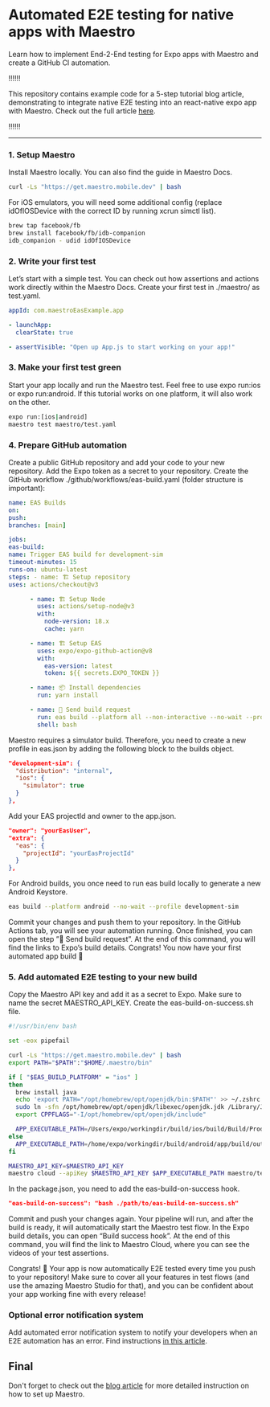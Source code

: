 # Automated E2E testing for native apps with Maestro

Learn how to implement End-2-End testing for Expo apps with Maestro and create a GitHub CI automation.

‼️‼️‼️

This repository contains example code for a 5-step tutorial blog article, demonstrating to integrate native E2E testing into an react-native expo app with Maestro. Check out the full article [here](https://medium.com/lingvano/native-e2e-testing-with-maestro-and-expo-14e9e9b0f0fe).

‼️‼️‼️

---

### 1. Setup Maestro

Install Maestro locally. You can also find the guide in Maestro Docs.

```sh
curl -Ls "https://get.maestro.mobile.dev" | bash
```

For iOS emulators, you will need some additional config (replace idOfIOSDevice with the correct ID by running xcrun simctl list).

```sh
brew tap facebook/fb
brew install facebook/fb/idb-companion
idb_companion - udid idOfIOSDevice
```

### 2. Write your first test

Let’s start with a simple test. You can check out how assertions and actions work directly within the Maestro Docs. Create your first test in ./maestro/ as test.yaml.

```yaml
appId: com.maestroEasExample.app

- launchApp:
  clearState: true

- assertVisible: "Open up App.js to start working on your app!"
```

### 3. Make your first test green

Start your app locally and run the Maestro test. Feel free to use expo run:ios or expo run:android. If this tutorial works on one platform, it will also work on the other.

```sh
expo run:[ios|android]
maestro test maestro/test.yaml
```

### 4. Prepare GitHub automation

Create a public GitHub repository and add your code to your new repository. Add the Expo token as a secret to your repository. Create the GitHub workflow ./github/workflows/eas-build.yaml (folder structure is important):

```yaml
name: EAS Builds
on:
push:
branches: [main]

jobs:
eas-build:
name: Trigger EAS build for development-sim
timeout-minutes: 15
runs-on: ubuntu-latest
steps: - name: 🏗 Setup repository
uses: actions/checkout@v3

      - name: 🏗 Setup Node
        uses: actions/setup-node@v3
        with:
          node-version: 18.x
          cache: yarn

      - name: 🏗 Setup EAS
        uses: expo/expo-github-action@v8
        with:
          eas-version: latest
          token: ${{ secrets.EXPO_TOKEN }}

      - name: 📦 Install dependencies
        run: yarn install

      - name: 🚀 Send build request
        run: eas build --platform all --non-interactive --no-wait --profile development-sim
        shell: bash
```

Maestro requires a simulator build. Therefore, you need to create a new profile in eas.json by adding the following block to the builds object.

```json
"development-sim": {
  "distribution": "internal",
  "ios": {
    "simulator": true
  }
},
```

Add your EAS projectId and owner to the app.json.

```json
"owner": "yourEasUser",
"extra": {
  "eas": {
    "projectId": "yourEasProjectId"
  }
},
```

For Android builds, you once need to run eas build locally to generate a new Android Keystore.

```sh
eas build --platform android --no-wait --profile development-sim
```

Commit your changes and push them to your repository. In the GitHub Actions tab, you will see your automation running. Once finished, you can open the step ”🚀 Send build request”. At the end of this command, you will find the links to Expo’s build details. Congrats! You now have your first automated app build 🎉

### 5. Add automated E2E testing to your new build

Copy the Maestro API key and add it as a secret to Expo. Make sure to name the secret MAESTRO_API_KEY. Create the eas-build-on-success.sh file.

```sh
#!/usr/bin/env bash

set -eox pipefail

curl -Ls "https://get.maestro.mobile.dev" | bash
export PATH="$PATH":"$HOME/.maestro/bin"

if [ "$EAS_BUILD_PLATFORM" = "ios" ]
then
  brew install java
  echo 'export PATH="/opt/homebrew/opt/openjdk/bin:$PATH"' >> ~/.zshrc
  sudo ln -sfn /opt/homebrew/opt/openjdk/libexec/openjdk.jdk /Library/Java/JavaVirtualMachines/openjdk.jdk
  export CPPFLAGS="-I/opt/homebrew/opt/openjdk/include"

  APP_EXECUTABLE_PATH=/Users/expo/workingdir/build/ios/build/Build/Products/Release-iphonesimulator/MaestroEasExample.app
else
  APP_EXECUTABLE_PATH=/home/expo/workingdir/build/android/app/build/outputs/apk/release/app-release.apk
fi

MAESTRO_API_KEY=$MAESTRO_API_KEY
maestro cloud --apiKey $MAESTRO_API_KEY $APP_EXECUTABLE_PATH maestro/test.yaml
```

In the package.json, you need to add the eas-build-on-success hook.

```json
"eas-build-on-success": "bash ./path/to/eas-build-on-success.sh"
```

Commit and push your changes again. Your pipeline will run, and after the build is ready, it will automatically start the Maestro test flow. In the Expo build details, you can open “Build success hook”. At the end of this command, you will find the link to Maestro Cloud, where you can see the videos of your test assertions.

Congrats! 🥳 Your app is now automatically E2E tested every time you push to your repository! Make sure to cover all your features in test flows (and use the amazing Maestro Studio for that), and you can be confident about your app working fine with every release!

### Optional error notification system

Add automated error notification system to notify your developers when an E2E automation has an error. Find instructions [in this article](https://medium.com/lingvano/native-e2e-testing-with-maestro-and-expo-14e9e9b0f0fe).

## Final

Don't forget to check out the [blog article](https://medium.com/lingvano/native-e2e-testing-with-maestro-and-expo-14e9e9b0f0fe) for more detailed instruction on how to set up Maestro.
